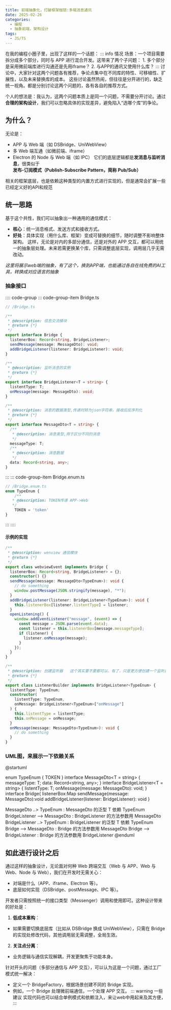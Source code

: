 ```yaml
---
title: 前端抽象化，打破框架枷锁:多端消息通讯
date: 2025-02-26
categories:
  - 编程
  - 抽象前端，架构设计
tags:
  - JS/TS
---
```


在我的编程小圈子里，出现了这样的一个话题：
:::  info 情况
    场景：一个项目需要拆分成多个部分，同时与 APP 进行混合开发。这带来了两个子问题：
    1. 多个部分是采用微前端库进行沟通还是先用iframe？
    2. 与APP的通讯又使用什么库？
:::
讨论中，大家针对这两个问题各有推荐，争论点集中在不同库的特性、可移植性、扩展性，以及未来替换库的成本。
这些讨论虽然热闹，但往往是分开进行的，缺乏统一视角。都是分别讨论这两个问题的，各有各自的推荐方式。

个人的想法是：我认为，这两个问题本质上是同一个问题，不需要分开讨论。通过**合理的架构设计**，我们可以忽略具体的实现差异，避免陷入“选哪个库”的争论。

## 为什么？
无论是：
- APP 与 Web 端（如 DSBridge、UniWebView）
- 多 Web 端互通（如微前端、iframe）
- Electron 的 Node 与 Web 端（如 IPC）
它们的底层逻辑都是**发消息与监听消息**，很类似于**发布-订阅模式（Publish-Subscribe Pattern，简称 Pub/Sub）**

相关的框架底层，也是依赖这种类型的内置方式进行实现的，但是通常会扩展一些已经定义好的API和规范
## 统一思路
基于这个共性，我们可以抽象出一种通用的通信模式：

- **核心**：统一消息格式、发送方式和接收方式。
- **好处**：具体实现（用什么库、框架）变成可替换的细节，随时调整不影响整体架构。
这样，无论是对内的多部分通信，还是对外的 APP 交互，都可以用统一的抽象层处理。未来若需更换某个库，只需调整底层实现，调用层几乎无需改动。

*这里将展示web端的抽象，有了这个，换到APP端，也能通过各自在线免费的AI工具，转换成对应语言的抽象*
### 抽象接口
:::: code-group
::: code-group-item Bridge.ts
```typescript
// /Bridge.ts

/**
 * @description: 信息交流模块
 * @return {*}
 */
export interface Bridge {
  listenerBox: Record<string, BridgeListener>;
  sendMessage(message: MessageDto): void;
  addBridgeListener(listener: BridgeListener): void;
}

/**
 * @description: 监听消息的实例
 * @return {*}
 */
export interface BridgeListener<T = string> {
  listentType: T;
  onMessage(message: MessageDto): void;
}

/**
 * @description: 消息的数据类型,传递时转为json字符串，接收后反序列化
 * @return {*}
 */
export interface MessageDto<T = string> {
  /**
   * @description: 消息类型,用于区分不同的消息
   */
  messageType: T;
  /**
   * @description: 消息数据
   */
  data: Record<string, any>;
}

```
:::
::: code-group-item Bridge.enum.ts
```typescript
// /Bridge.enum.ts
enum TypeEnum {
    /**
   * @description: TOKEN传递 APP->Web
   */
    TOKEN = 'token'
}
```
:::
::::
#### 示例的实现

```typescript
/**
 * @description: wenview 通信模块
 * @return {*}
 */
export class webviewEvent implements Bridge {
  listenerBox: Record<string, BridgeListener> = {};
  constructor() {}
  sendMessage(message: MessageDto<TypeEnum>): void {
    // do something
    window.postMessage(JSON.stringify(message), "*");
  }
  addBridgeListener(listener: BridgeListener<TypeEnum>): void {
    this.listenerBox[listener.listentType] = listener;
  }
  openListening() {
    window.addEventListener("message", (event) => {
      const message = JSON.parse(event.data);
      const listener = this.listenerBox[message.messageType];
      if (listener) {
        listener.onMessage(message);
      }
    });
  }
}

/**
 * @description: 创建监听器   这个其实要不要都可以，有了，只是更方便创建一个监听器
 * @return {*}
 */
export class ListenerBuilder implements BridgeListener<TypeEnum> {
  listentType: TypeEnum;
  constructor(
    listentType: TypeEnum,
    onMessage: BridgeListener<TypeEnum>["onMessage"]
  ) {
    this.listentType = listentType;
    this.onMessage = onMessage;
  }
  onMessage(message: MessageDto<TypeEnum>): void {
    // do something
  }
}

```
### UML图，来展示一下依赖关系
@startuml

enum TypeEnum {
    TOKEN
}
interface MessageDto<T = string> {
  messageType: T;
  data: Record<string, any>;
}
interface BridgeListener<T = string> {
  listentType: T;
  onMessage(message: MessageDto): void;
}
interface Bridge{
    listenerBox:Map
    sendMessage(message: MessageDto):void
    addBridgeListener(listener: BridgeListener): void
}

MessageDto ..> TypeEnum  : MessageDto 的泛型 T 依赖 TypeEnum
BridgeListener --> MessageDto  : BridgeListener 的方法参数用 MessageDto
BridgeListener ..> TypeEnum  : BridgeListener 的泛型 T 依赖 TypeEnum
Bridge --> MessageDto  : Bridge 的方法参数用 MessageDto
Bridge --> BridgeListener  : Bridge 的方法参数用 BridgeListener
@enduml

## 如此进行设计之后
通过这样的抽象设计，无论面对何种 Web 跨端交互（Web 与 APP、Web 与 Web、Node 与 Web），我们在开发时无需关心：

- 对端是什么（APP、iframe、Electron 等）。
- 底层如何实现（DSBridge、postMessage、IPC 等）。

开发者只需按照统一的接口类型（Messenger）调用和使用即可。这种设计带来的好处是：

1. **低成本重构**：
 - 如果需要切换底层库（比如从 DSBridge 换成 UniWebView），只需在 Bridge 的实现处修改代码，其他调用层无需调整，全局生效。
2. **关注点分离**：
 - 业务逻辑与通信实现解耦，开发更聚焦于功能本身。

针对开头的问题（多部分通信与 APP 交互），可以认为这是一个问题，通过工厂模式统一解决：

- 定义一个 BridgeFactory，根据场景创建不同的 Bridge 实现。
- 例如，一个 Bridge 处理微前端通信，一个处理 APP 交互。
::: warning 一些建议
    实现代码也可以结合单例模式和依赖注入，来让web中用起来及其方便，
:::

